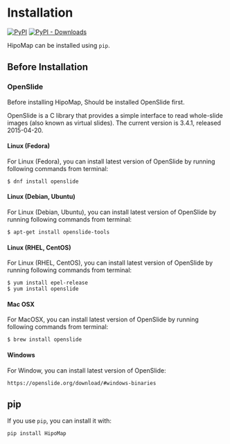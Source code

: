 # Installation

[![PyPI](https://img.shields.io/pypi/v/HipoMap?style=flat&colorB=0679BA)](https://pypi.org/project/HipoMap/)
[![PyPI - Downloads](https://img.shields.io/pypi/dm/HipoMap?label=pypi%20downloads)](https://pypi.org/project/HipoMap/)

HipoMap can be installed using ``pip``.

## Before Installation

### OpenSlide
Before installing HipoMap, Should be installed OpenSlide first.

OpenSlide is a C library that provides a simple interface to read whole-slide images (also known as virtual slides). The
current version is 3.4.1, released 2015-04-20.

#### Linux (Fedora)
For Linux (Fedora), you can install latest version of OpenSlide by running following commands from terminal:

```
$ dnf install openslide
```

#### Linux (Debian, Ubuntu)
For Linux (Debian, Ubuntu), you can install latest version of OpenSlide by running following commands from terminal:

```
$ apt-get install openslide-tools
```

#### Linux (RHEL, CentOS)
For Linux (RHEL, CentOS), you can install latest version of OpenSlide by running following commands from terminal:

```
$ yum install epel-release
$ yum install openslide
```

#### Mac OSX
For MacOSX, you can install latest version of OpenSlide by running following commands from terminal:

```
$ brew install openslide
```

#### Windows
For Window, you can install latest version of OpenSlide:

```
https://openslide.org/download/#windows-binaries
```

## pip

If you use ``pip``, you can install it with:
```
pip install HipoMap
```
